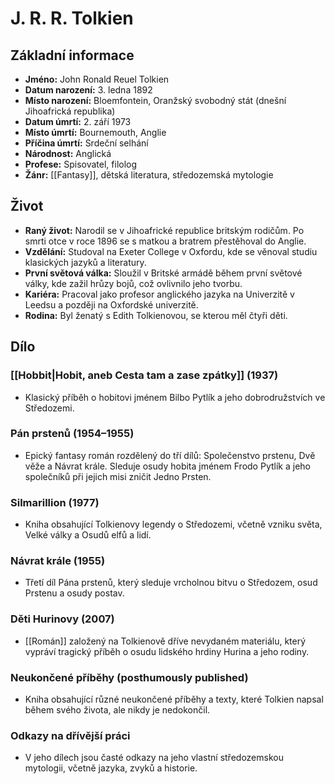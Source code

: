 # J. R. R. Tolkien
## Základní informace
- **Jméno:** John Ronald Reuel Tolkien
- **Datum narození:** 3. ledna 1892
- **Místo narození:** Bloemfontein, Oranžský svobodný stát (dnešní Jihoafrická republika)
- **Datum úmrtí:** 2. září 1973
- **Místo úmrtí:** Bournemouth, Anglie
- **Příčina úmrtí:** Srdeční selhání
- **Národnost:** Anglická
- **Profese:** Spisovatel, filolog
- **Žánr:** [[Fantasy]], dětská literatura, středozemská mytologie

## Život
- **Raný život:** Narodil se v Jihoafrické republice britským rodičům. Po smrti otce v roce 1896 se s matkou a bratrem přestěhoval do Anglie.
- **Vzdělání:** Studoval na Exeter College v Oxfordu, kde se věnoval studiu klasických jazyků a literatury.
- **První světová válka:** Sloužil v Britské armádě během první světové války, kde zažil hrůzy bojů, což ovlivnilo jeho tvorbu.
- **Kariéra:** Pracoval jako profesor anglického jazyka na Univerzitě v Leedsu a později na Oxfordské univerzitě.
- **Rodina:** Byl ženatý s Edith Tolkienovou, se kterou měl čtyři děti.

## Dílo
### [[Hobbit|Hobit, aneb Cesta tam a zase zpátky]] (1937)
- Klasický příběh o hobitovi jménem Bilbo Pytlík a jeho dobrodružstvích ve Středozemi.

### Pán prstenů (1954–1955)
- Epický fantasy román rozdělený do tří dílů: Společenstvo prstenu, Dvě věže a Návrat krále. Sleduje osudy hobita jménem Frodo Pytlík a jeho společníků při jejich misi zničit Jedno Prsten.

### Silmarillion (1977)
- Kniha obsahující Tolkienovy legendy o Středozemi, včetně vzniku světa, Velké války a Osudů elfů a lidí.

### Návrat krále (1955)
- Třetí díl Pána prstenů, který sleduje vrcholnou bitvu o Středozem, osud Prstenu a osudy postav.

### Děti Hurinovy (2007)
- [[Román]] založený na Tolkienově dříve nevydaném materiálu, který vypráví tragický příběh o osudu lidského hrdiny Hurina a jeho rodiny.

### Neukončené příběhy (posthumously published)
- Kniha obsahující různé neukončené příběhy a texty, které Tolkien napsal během svého života, ale nikdy je nedokončil.

### Odkazy na dřívější práci
- V jeho dílech jsou časté odkazy na jeho vlastní středozemskou mytologii, včetně jazyka, zvyků a historie.